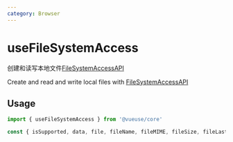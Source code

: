 ```yaml
---
category: Browser
---
```


# useFileSystemAccess

创建和读写本地文件[FileSystemAccessAPI](https://developer.mozilla.org/en-US/docs/Web/API/File_System_Access_API)

Create and read and write local files with [FileSystemAccessAPI](https://developer.mozilla.org/en-US/docs/Web/API/File_System_Access_API)

## Usage

```ts
import { useFileSystemAccess } from '@vueuse/core'

const { isSupported, data, file, fileName, fileMIME, fileSize, fileLastModified, create, open, save, saveAs, updateData } = useFileSystemAccess()
```
